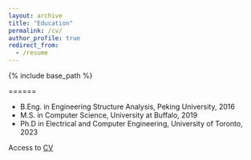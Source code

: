 ```yaml
---
layout: archive
title: "Education"
permalink: /cv/
author_profile: true
redirect_from:
  - /resume
---
```


{% include base_path %}


======
* B.Eng. in Engineering Structure Analysis, Peking University, 2016
* M.S. in Computer Science, University at Buffalo, 2019
* Ph.D in Electrical and Computer Engineering, University of Toronto, 2023

Access to [CV](cv.pdf)

